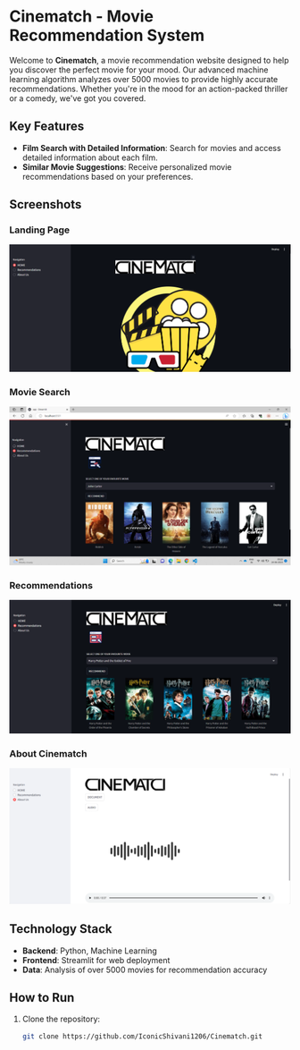 # Cinematch - Movie Recommendation System

Welcome to **Cinematch**, a movie recommendation website designed to help you discover the perfect movie for your mood. Our advanced machine learning algorithm analyzes over 5000 movies to provide highly accurate recommendations. Whether you're in the mood for an action-packed thriller or a comedy, we've got you covered.

## Key Features
- **Film Search with Detailed Information**: Search for movies and access detailed information about each film.
- **Similar Movie Suggestions**: Receive personalized movie recommendations based on your preferences.

## Screenshots

### Landing Page
![Landing Page](https://github.com/IconicShivani1206/Cinematch/blob/main/Cinematch/Screenshots/Landing%20Page.png)

### Movie Search
![Movie Search](https://github.com/IconicShivani1206/Cinematch/blob/main/Cinematch/Screenshots/Movie%20Search.png)

### Recommendations
![Recommendations](https://github.com/IconicShivani1206/Cinematch/blob/main/Cinematch/Screenshots/Recommendations.png)

### About Cinematch
![About Cinematch](https://github.com/IconicShivani1206/Cinematch/blob/main/Cinematch/Screenshots/Z_About%20Cinematch.png)

## Technology Stack
- **Backend**: Python, Machine Learning
- **Frontend**: Streamlit for web deployment
- **Data**: Analysis of over 5000 movies for recommendation accuracy

## How to Run
1. Clone the repository:
   ```bash
   git clone https://github.com/IconicShivani1206/Cinematch.git
